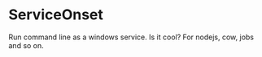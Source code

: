 ServiceOnset
============

Run command line as a windows service. Is it cool? For nodejs, cow, jobs and so on.
